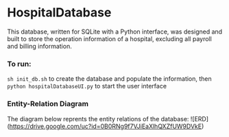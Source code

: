 # HospitalDatabase

This database, written for SQLite with a Python interface, was designed and built to store the operation information of a hospital, excluding all payroll and billing information.

### To run:
`sh init_db.sh` to create the database and populate the information, then
`python hospitalDatabaseUI.py` to start the user interface

### Entity-Relation Diagram
The diagram below reprents the entity relations of the database:
![ERD] (https://drive.google.com/uc?id=0B0RNg9f7VJiEaXlhQXZfUW9DVkE)

